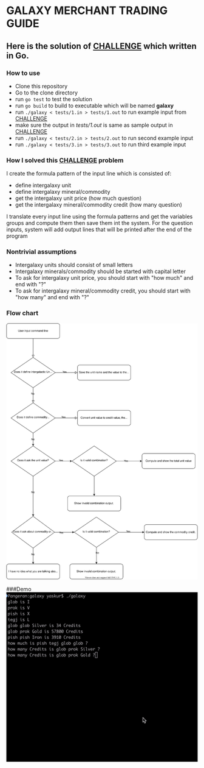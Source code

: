  # GALAXY MERCHANT TRADING GUIDE
## Here is the solution of [CHALLENGE](CHALLENGE.md) which written in Go.

### How to use

- Clone this repository
- Go to the clone directory
- run `go test` to test the solution
- run `go build` to build to executable which will be named **galaxy**
- run `./galaxy < tests/1.in > tests/1.out` to run example input from [CHALLENGE](CHALLENGE.md)
- make sure the output in _tests/1.out_ is same as sample output in [CHALLENGE](CHALLENGE.md)
- run `./galaxy < tests/2.in > tests/2.out` to run second example input
- run `./galaxy < tests/3.in > tests/3.out` to run third example input


### How I solved this [CHALLENGE](CHALLENGE.md) problem
I create the formula pattern of the input line which is consisted of:
- define intergalaxy unit
- define intergalaxy mineral/commodity
- get the intergalaxy unit price (how much question)
- get the intergalaxy mineral/commodity credit (how many question)

I translate every input line using the formula patterns and get the variables groups and compute them then save them int the system.
For the question inputs, system will add output lines that will be printed after the end of the program 

### Nontrivial assumptions
- Intergalaxy units should consist of small letters
- Intergalaxy minerals/commodity should be started with capital letter
- To ask for intergalaxy unit price, you should start with "how much" and end with "?"
- To ask for intergalaxy mineral/commodity credit, you should start with "how many" and end with "?"

### Flow chart
[![Flow chart](images/flowchart.svg)](images/flowchart.svg)

###Demo
[![Demo](images/demo.gif)](images/demo.gif)

